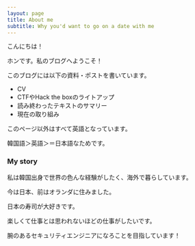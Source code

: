 ```yaml
---
layout: page
title: About me
subtitle: Why you'd want to go on a date with me
---
```


こんにちは！

ホンです。私のブログへようこそ！

このブログには以下の資料・ポストを書いています。
- CV
- CTFやHack the boxのライトアップ
- 読み終わったテキストのサマリー
- 現在の取り組み

このページ以外はすべて英語となっています。

韓国語＞英語＞＝日本語なためです。

### My story

私は韓国出身で世界の色んな経験がしたく、海外で暮らしています。

今は日本、前はオランダに住みました。

日本の寿司が大好きです。

楽しくて仕事とは思われないほどの仕事がしたいです。

腕のあるセキュリティエンジニアになろことを目指しています！

